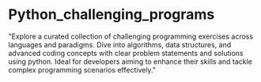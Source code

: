 # Python_challenging_programs
"Explore a curated collection of challenging programming exercises across languages and paradigms. Dive into algorithms, data structures, and advanced coding concepts with clear problem statements and solutions using python. Ideal for developers aiming to enhance their skills and tackle complex programming scenarios effectively."
